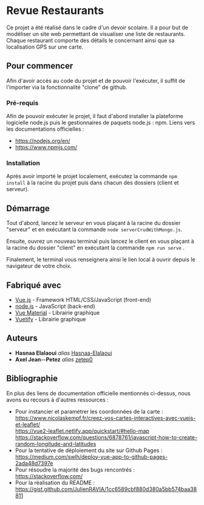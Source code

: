 # Revue Restaurants

Ce projet a été réalisé dans le cadre d'un devoir scolaire. Il a pour but de modéliser un site web permettant de visualiser une liste de restaurants. 
Chaque restaurant comporte des détails le concernant ainsi que sa localisation GPS sur une carte.

## Pour commencer

Afin d'avoir accès au code du projet et de pouvoir l'exécuter, il suffit de l'importer via la fonctionnalité "clone" de github.  

### Pré-requis

Afin de pouvoir exécuter le projet, il faut d'abord installer la plateforme logicielle node.js puis le gestionnaires de paquets node.js : npm.
Liens vers les documentations officielles : 
* https://nodejs.org/en/
* https://www.npmjs.com/ 

### Installation

Après avoir importé le projet localement, exécutez la commande ``npm install`` à la racine du projet puis dans chacun des dossiers (client et serveur).

## Démarrage

Tout d'abord, lancez le serveur en vous plaçant à la racine du dossier "serveur" et en exécutant la commande ``node serverCrudWithMongo.js``.

Ensuite, ouvrez un nouveau terminal puis lancez le client en vous plaçant à la racine du dossier "client" en exécutant la commande ``npm run serve`` .

Finalement, le terminal vous renseignera ainsi le lien local à ouvrir depuis le navigateur de votre choix. 

## Fabriqué avec

* [Vue.js](https://vuejs.org/) - Framework HTML/CSS/JavaScript (front-end)
* [node.js](https://nodejs.org/en/) - JavaScript (back-end)
* [Vue Material](https://www.creative-tim.com/vuematerial/) - Librairie graphique
* [Vuetify](https://vuetifyjs.com/en/) - Librairie graphique


## Auteurs

* **Hasnaa Elalaoui** _alias_ [Hasnaa-Elalaoui](https://github.com/Hasnaa-Elalaoui)
* **Axel Jean--Petez** _alias_ [zetep0](https://github.com/zetep0)

## Bibliographie

En plus des liens de documentation officielle mentionnés ci-dessus, nous avons eu recours à d'autres ressources : 
* Pour instancier et paramétrer les coordonnées de la carte : <br/>
https://www.nicolaskempf.fr/creez-vos-cartes-interactives-avec-vuejs-et-leaflet/ <br/>
https://vue2-leaflet.netlify.app/quickstart/#hello-map <br/>
https://stackoverflow.com/questions/6878761/javascript-how-to-create-random-longitude-and-latitudes <br/>
* Pour la tentative de déploiement du site sur Github Pages : <br/>
https://medium.com/swlh/deploy-vue-app-to-github-pages-2ada48d7397e <br/>
* Pour résoudre la majorité des bugs rencontrés : <br/>
https://stackoverflow.com/ <br/>
* Pour la réalisation du README : <br/>
https://gist.github.com/JulienRAVIA/1cc6589cbf880d380a5bb574baa38811
